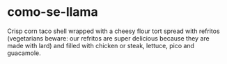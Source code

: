# como-se-llama
Crisp corn taco shell wrapped with a cheesy flour tort spread with refritos (vegetarians beware: our refritos are super delicious because they are made with lard) and filled with chicken or steak, lettuce, pico and guacamole.
